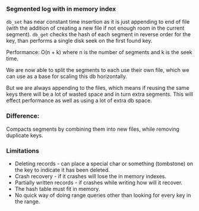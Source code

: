 ### Segmented log with in memory index

`db_set` has near constant time insertion as it is just appending to end of file (with the addition of creating a new file if not enough room in the current segment).
`db_get` checks the hash of each segment in reverse order for the key, than performs a single disk seek on the first found key.

Performance: O(n + k) where n is the number of segments and k is the seek time.

We are now able to split the segments to each use their own file, which we can use as a base for scaling this db horizontally.

But we are always appending to the files, which means if reusing the same keys there will be a lot of wasted space and in turn extra segments. This will effect performance as well as using a lot of extra db space.

### Difference:

Compacts segments by combining them into new files, while removing duplicate keys.

### Limitations

* Deleting records - can place a special char or something (tombstone) on the key to indicate it has been deleted.
* Crash recovery - if it crashes will lose the in memory indexes.
* Partially written records - if crashes while writing how will it recover.
* The hash table must fit in memory.
* No quick way of doing range queries other than looking for every key in the range.
